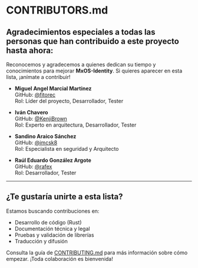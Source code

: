 # CONTRIBUTORS.md

## Agradecimientos especiales a todas las personas que han contribuido a este proyecto hasta ahora:

Reconocemos y agradecemos a quienes dedican su tiempo y conocimientos para mejorar **MxOS-Identity**. Si quieres aparecer en esta lista, ¡anímate a contribuir!

- **Miguel Angel Marcial Martinez**  
  GitHub: [@fitorec](https://github.com/fitorec)  
  Rol: Líder del proyecto, Desarrollador, Tester

- **Iván Chavero**  
  GitHub: [@KenjiBrown](https://github.com/KenjiBrown)  
  Rol: Experto en arquitectura, Desarrollador, Tester

- **Sandino Araico Sánchez**  
  GitHub: [@imcsk8](https://github.com/imcsk8)  
  Rol: Especialista en seguridad y Arquitecto

- **Raúl Eduardo González Argote**  
  GitHub: [@rafex](https://github.com/rafex/)  
  Rol: Desarrollador, Tester


---

## ¿Te gustaría unirte a esta lista?

Estamos buscando contribuciones en:

- Desarrollo de código (Rust)
- Documentación técnica y legal
- Pruebas y validación de librerías
- Traducción y difusión

Consulta la guía de [CONTRIBUTING.md](./CONTRIBUTING.md) para más información sobre cómo empezar. ¡Toda colaboración es bienvenida!
